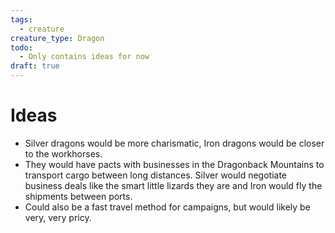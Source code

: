 ```yaml
---
tags:
  - creature
creature_type: Dragon
todo:
  - Only contains ideas for now
draft: true
---
```

# Ideas
- Silver dragons would be more charismatic, Iron dragons would be closer to the workhorses.
- They would have pacts with businesses in the Dragonback Mountains to transport cargo between long distances. Silver would negotiate business deals like the smart little lizards they are and Iron would fly the shipments between ports.
- Could also be a fast travel method for campaigns, but would likely be very, very pricy.
